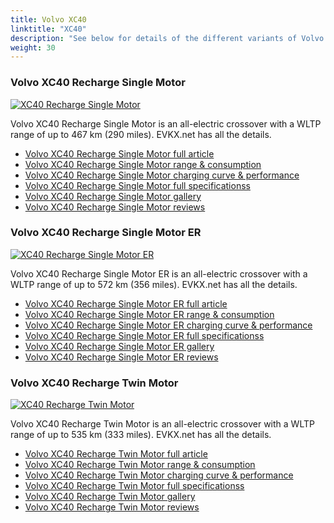 ```yaml
---
title: Volvo XC40
linktitle: "XC40"
description: "See below for details of the different variants of Volvo XC40"
weight: 30
---
```

### Volvo XC40 Recharge Single Motor

<a href="xc40_recharge_single_motor/"><img src="https://media.evkx.net/multimedia/models/volvo/xc40/xc40_recharge_single_motor/main_1_st.jpg" class="img-fluid" alt="XC40 Recharge Single Motor" ></a>

Volvo XC40 Recharge Single Motor is an all-electric crossover with a WLTP range of up to 467 km (290 miles). EVKX.net has all the details. 

- [Volvo XC40 Recharge Single Motor full article](xc40_recharge_single_motor/)
- [Volvo XC40 Recharge Single Motor range & consumption](xc40_recharge_single_motor/rangeandconsumption/)
- [Volvo XC40 Recharge Single Motor charging curve & performance](xc40_recharge_single_motor/chargingcurve/)
- [Volvo XC40 Recharge Single Motor full specificationss](xc40_recharge_single_motor/specifications/)
- [Volvo XC40 Recharge Single Motor gallery](xc40_recharge_single_motor/gallery/)
- [Volvo XC40 Recharge Single Motor reviews](xc40_recharge_single_motor/reviews/)

### Volvo XC40 Recharge Single Motor ER

<a href="xc40_recharge_single_motor_er/"><img src="https://media.evkx.net/multimedia/models/volvo/xc40/xc40_recharge_single_motor_er/main_1_st.jpg" class="img-fluid" alt="XC40 Recharge Single Motor ER" ></a>

Volvo XC40 Recharge Single Motor ER is an all-electric crossover with a WLTP range of up to 572 km (356 miles). EVKX.net has all the details. 

- [Volvo XC40 Recharge Single Motor ER full article](xc40_recharge_single_motor_er/)
- [Volvo XC40 Recharge Single Motor ER range & consumption](xc40_recharge_single_motor_er/rangeandconsumption/)
- [Volvo XC40 Recharge Single Motor ER charging curve & performance](xc40_recharge_single_motor_er/chargingcurve/)
- [Volvo XC40 Recharge Single Motor ER full specificationss](xc40_recharge_single_motor_er/specifications/)
- [Volvo XC40 Recharge Single Motor ER gallery](xc40_recharge_single_motor_er/gallery/)
- [Volvo XC40 Recharge Single Motor ER reviews](xc40_recharge_single_motor_er/reviews/)

### Volvo XC40 Recharge Twin Motor

<a href="xc40_recharge_twin_motor/"><img src="https://media.evkx.net/multimedia/models/volvo/xc40/xc40_recharge_twin_motor/main_1_st.jpg" class="img-fluid" alt="XC40 Recharge Twin Motor" ></a>

Volvo XC40 Recharge Twin Motor is an all-electric crossover with a WLTP range of up to 535 km (333 miles). EVKX.net has all the details. 

- [Volvo XC40 Recharge Twin Motor full article](xc40_recharge_twin_motor/)
- [Volvo XC40 Recharge Twin Motor range & consumption](xc40_recharge_twin_motor/rangeandconsumption/)
- [Volvo XC40 Recharge Twin Motor charging curve & performance](xc40_recharge_twin_motor/chargingcurve/)
- [Volvo XC40 Recharge Twin Motor full specificationss](xc40_recharge_twin_motor/specifications/)
- [Volvo XC40 Recharge Twin Motor gallery](xc40_recharge_twin_motor/gallery/)
- [Volvo XC40 Recharge Twin Motor reviews](xc40_recharge_twin_motor/reviews/)

